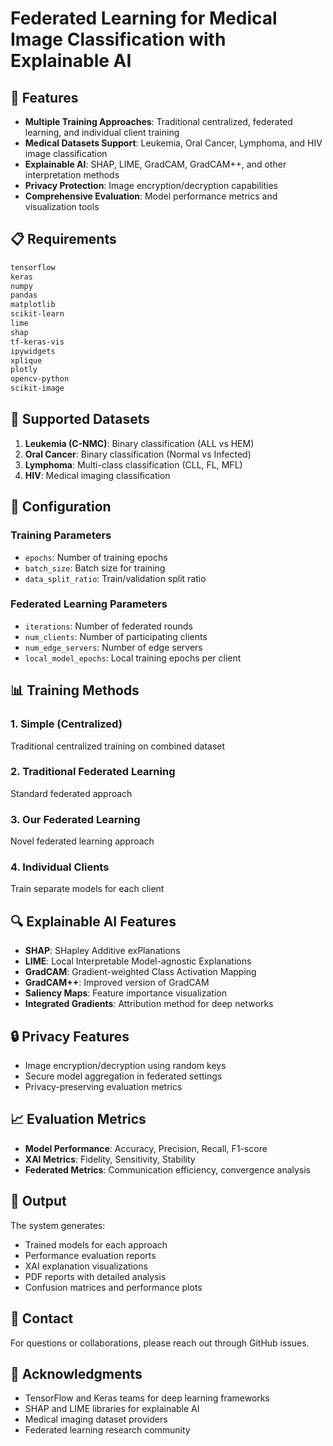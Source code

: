 # Federated Learning for Medical Image Classification with Explainable AI

## 🚀 Features

- **Multiple Training Approaches**: Traditional centralized, federated learning, and individual client training
- **Medical Datasets Support**: Leukemia, Oral Cancer, Lymphoma, and HIV image classification
- **Explainable AI**: SHAP, LIME, GradCAM, GradCAM++, and other interpretation methods
- **Privacy Protection**: Image encryption/decryption capabilities
- **Comprehensive Evaluation**: Model performance metrics and visualization tools

## 📋 Requirements

```bash
tensorflow
keras
numpy
pandas
matplotlib
scikit-learn
lime
shap
tf-keras-vis
ipywidgets
xplique
plotly
opencv-python
scikit-image
```

## 🎯 Supported Datasets

1. **Leukemia (C-NMC)**: Binary classification (ALL vs HEM)
2. **Oral Cancer**: Binary classification (Normal vs Infected)
3. **Lymphoma**: Multi-class classification (CLL, FL, MFL)
4. **HIV**: Medical imaging classification


## 🔧 Configuration

### Training Parameters
- `epochs`: Number of training epochs
- `batch_size`: Batch size for training
- `data_split_ratio`: Train/validation split ratio

### Federated Learning Parameters
- `iterations`: Number of federated rounds
- `num_clients`: Number of participating clients
- `num_edge_servers`: Number of edge servers
- `local_model_epochs`: Local training epochs per client

## 📊 Training Methods

### 1. Simple (Centralized)
Traditional centralized training on combined dataset

### 2. Traditional Federated Learning
Standard federated approach

### 3. Our Federated Learning
Novel federated learning approach

### 4. Individual Clients
Train separate models for each client

## 🔍 Explainable AI Features

- **SHAP**: SHapley Additive exPlanations
- **LIME**: Local Interpretable Model-agnostic Explanations
- **GradCAM**: Gradient-weighted Class Activation Mapping
- **GradCAM++**: Improved version of GradCAM
- **Saliency Maps**: Feature importance visualization
- **Integrated Gradients**: Attribution method for deep networks

## 🔒 Privacy Features

- Image encryption/decryption using random keys
- Secure model aggregation in federated settings
- Privacy-preserving evaluation metrics

## 📈 Evaluation Metrics

- **Model Performance**: Accuracy, Precision, Recall, F1-score
- **XAI Metrics**: Fidelity, Sensitivity, Stability
- **Federated Metrics**: Communication efficiency, convergence analysis

## 📄 Output

The system generates:
- Trained models for each approach
- Performance evaluation reports
- XAI explanation visualizations
- PDF reports with detailed analysis
- Confusion matrices and performance plots


## 📧 Contact

For questions or collaborations, please reach out through GitHub issues.

## 🙏 Acknowledgments

- TensorFlow and Keras teams for deep learning frameworks
- SHAP and LIME libraries for explainable AI
- Medical imaging dataset providers
- Federated learning research community
